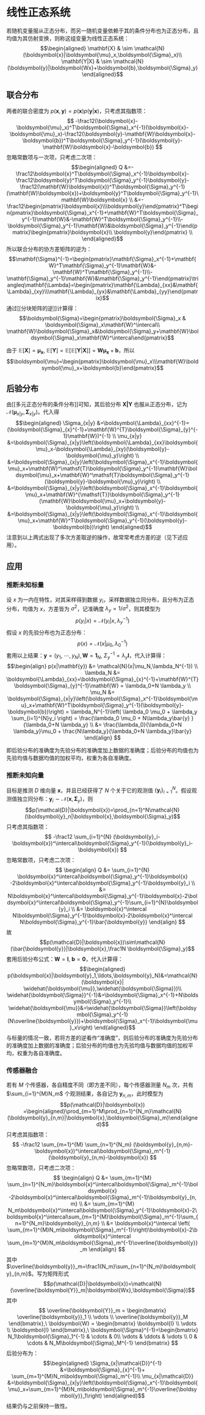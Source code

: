 # 线性正态系统

若随机变量服从正态分布，而另一随机变量依赖于其的条件分布也为正态分布，且均值为其仿射变换，则称这组变量为线性正态系统：
$$\begin{aligned}
\mathbf{X} & \sim \mathcal{N}(\boldsymbol{x}|\boldsymbol{\mu}_x,\boldsymbol{\Sigma}_x)\\
\mathbf{Y|X} & \sim \mathcal{N}(\boldsymbol{y}|\boldsymbol{Wx}+\boldsymbol{b},\boldsymbol{\Sigma}_y)\end{aligned}$$

## 联合分布

两者的联合密度为 $p(\boldsymbol x,\boldsymbol y)=p(\boldsymbol x)p(\boldsymbol y|\boldsymbol x)$，只考虑其指数项：
$$ -\frac12(\boldsymbol{x}-\boldsymbol{\mu}_x)^T\boldsymbol{\Sigma}_x^{-1}(\boldsymbol{x}-\boldsymbol{\mu}_x)-\frac12(\boldsymbol{y}-\mathbf{W}\boldsymbol{x}-\boldsymbol{b})^T\boldsymbol{\Sigma}_y^{-1}(\boldsymbol{y}-\mathbf{W}\boldsymbol{x}-\boldsymbol{b}) $$
忽略常数项与一次项，只考虑二次项：
$$\begin{aligned}
Q &=-\frac12\boldsymbol{x}^T\boldsymbol{\Sigma}_x^{-1}\boldsymbol{x}-\frac12\boldsymbol{y}^T\boldsymbol{\Sigma}_y^{-1}\boldsymbol{y}-\frac12(\mathbf{W}\boldsymbol{x})^T\boldsymbol{\Sigma}_y^{-1}(\mathbf{W}\boldsymbol{x})+\boldsymbol{y}^T\boldsymbol{\Sigma}_y^{-1}\mathbf{W}\boldsymbol{x} \\
&=-\frac12\begin{pmatrix}\boldsymbol{x}\\\boldsymbol{y}\end{pmatrix}^T\begin{pmatrix}\boldsymbol{\Sigma}_x^{-1}+\mathbf{W}^T\boldsymbol{\Sigma}_y^{-1}\mathbf{W}&-\mathbf{W}^T\boldsymbol{\Sigma}_y^{-1}\\-\boldsymbol{\Sigma}_y^{-1}\mathbf{W}&\boldsymbol{\Sigma}_y^{-1}\end{pmatrix}\begin{pmatrix}\boldsymbol{x}\\ \boldsymbol{y}\end{pmatrix} \\
\end{aligned}$$
所以联合分布的协方差矩阵的逆为：
$$\mathbf{\Sigma}^{-1}=\begin{pmatrix}\mathbf{\Sigma}_x^{-1}+\mathbf{W}^T\mathbf{\Sigma}_y^{-1}\mathbf{W}&-\mathbf{W}^T\mathbf{\Sigma}_y^{-1}\\-\mathbf{\Sigma}_y^{-1}\mathbf{W}&\mathbf{\Sigma}_y^{-1}\end{pmatrix}\triangleq\mathbf{\Lambda}=\begin{pmatrix}\mathbf{\Lambda}_{xx}&\mathbf{\Lambda}_{xy}\\\mathbf{\Lambda}_{yx}&\mathbf{\Lambda}_{yy}\end{pmatrix}$$
通过[[分块矩阵的逆]]计算得：
$$\boldsymbol{\Sigma}=\begin{pmatrix}\boldsymbol{\Sigma}_x & \boldsymbol{\Sigma}_x\mathbf{W}^\intercal\\ \mathbf{W}\boldsymbol{\Sigma}_x&\boldsymbol{\Sigma}_y+\mathbf{W}\boldsymbol{\Sigma}_x\mathbf{W}^\intercal\end{pmatrix}$$

由于 $\mathbb{E}[\mathbf{X}]=\mathbf{\mu_x} ,\ \mathbb{E}[\mathbf{Y}]=\mathbb{E}[\mathbb{E}[\mathbf{Y}|\mathbf{X}]]=\mathbf{W\mu_x}+\mathbf{b}$，所以
$$\boldsymbol{\mu}=\begin{pmatrix}\boldsymbol{\mu}_x\\\mathbf{W}\boldsymbol{\mu}_x+\boldsymbol{b}\end{pmatrix}$$

## 后验分布

由[[多元正态分布的条件分布]]可知，其后验分布 $\mathbf{X|Y}$ 也服从正态分布，记为 $\mathcal{N}(\boldsymbol{\mu}_{x|y},\boldsymbol{\Sigma}_{x|y})$。代入得
$$\begin{aligned}
\Sigma_{x|y} &=\boldsymbol{\Lambda}_{xx}^{-1}=(\boldsymbol{\Sigma}_{x}^{-1}+\mathbf{W}^{T}\boldsymbol{\Sigma}_{y}^{-1}\mathbf{W})^{-1} \\
\mu_{x|y} &=\boldsymbol{\Sigma}_{x|y}\left(\boldsymbol{\Lambda}_{xx}\boldsymbol{\mu}_x-\boldsymbol{\Lambda}_{xy}(\boldsymbol{y}-\boldsymbol{\mu}_y)\right) \\
&=\boldsymbol{\Sigma}_{x|y}\left(\boldsymbol{\Sigma}_x^{-1}\boldsymbol{\mu}_x+\mathbf{W}^\mathsf{T}\boldsymbol{\Sigma}_y^{-1}\mathbf{W}\boldsymbol{\mu}_x+\mathbf{W}^\mathsf{T}\boldsymbol{\Sigma}_y^{-1}(\boldsymbol{y}-\boldsymbol{\mu}_y)\right) \\
&=\boldsymbol{\Sigma}_{x|y}\left(\boldsymbol{\Sigma}_x^{-1}\boldsymbol{\mu}_x+\mathbf{W}^{\mathsf{T}}\boldsymbol{\Sigma}_y^{-1}(\mathbf{W}\boldsymbol{\mu}_x+\boldsymbol{y}-\boldsymbol{\mu}_y)\right) \\
&=\boldsymbol{\Sigma}_{x|y}\left(\boldsymbol{\Sigma}_x^{-1}\boldsymbol{\mu}_x+\mathbf{W}^T\boldsymbol{\Sigma}_y^{-1}(\boldsymbol{y}-\boldsymbol{b})\right)
\end{aligned}$$
注意到以上两式出现了多次方差取逆的操作，故常常考虑方差的逆（见下述应用）。
## 应用

### 推断未知标量

设 $x$ 为一内在特性，对其采样得到数据 $y_i$，采样数据独立同分布，且分布为正态分布，均值为 $x$，方差皆为 $\sigma^2$，记准确度 $\lambda_y=1 / \sigma^2$，则其模型为
$$ p(y_i|x)=\mathcal{N}(y_i|x,\lambda_y^{-1}) $$
假设 $x$ 的先验分布也为正态分布：
$$ p(x)=\mathcal{N}(x|\mu_0,\lambda_{0}^{-1}) $$
套用以上结果：$\mathbf{y}=(y_1,\ \cdots,y_N),\mathbf{W}=\mathbf{1}_N,\ \Sigma^{-1}_y=\lambda_y \mathbf{I}$，代入计算得：
$$\begin{align}
p(x|\mathbf{y}) &= \mathcal{N}(x|\mu_N,\lambda_N^{-1}) \\
\lambda_N &= \boldsymbol{\Lambda}_{xx}=\boldsymbol{\Sigma}_{x}^{-1}+\mathbf{W}^{T}\boldsymbol{\Sigma}_{y}^{-1}\mathbf{W} = \lambda_0+N \lambda_y \\
\mu_N &= \boldsymbol{\Sigma}_{x|y}\left(\boldsymbol{\Sigma}_x^{-1}\boldsymbol{\mu}_x+\mathbf{W}^T\boldsymbol{\Sigma}_y^{-1}(\boldsymbol{y}-\boldsymbol{b})\right) = \lambda_N^{-1}\left( \lambda_0 \mu_0 + \lambda_y \sum_{i=1}^{N}y_i \right) = \frac{\lambda_0 \mu_0 + N\lambda_y\bar{y} }{\lambda_0+N \lambda_y} \\
&= \frac{\lambda_0}{\lambda_0+N \lambda_y}\mu_0 + \frac{N\lambda_y}{\lambda_0+N \lambda_y}\bar{y} 
\end{align} $$

即后验分布的准确度为先验分布的准确度加上数据的准确度；后验分布的均值也为先验均值与数据均值的加权平均，权重为各自准确度。

### 推断未知向量

目标是推测 $D$ 维向量 $\mathbf{x}$，并且已经获得了 $N$ 个关于它的观测值 $\{ \mathbf{y}_i \}_{i=1}^N$。假设观测值独立同分布：$\boldsymbol{y}_i\sim\mathcal{N}(\boldsymbol{x},\boldsymbol{\Sigma}_{y})$，则
$$p(\mathcal{D}|\boldsymbol{x})=\prod_{n=1}^N\mathcal{N}(\boldsymbol{y}_n|\boldsymbol{x},\boldsymbol{\Sigma}_y)$$
只考虑其指数项：
$$ -\frac12 \sum_{i=1}^{N} (\boldsymbol{y}_i-\boldsymbol{x})^\intercal\boldsymbol{\Sigma}_y^{-1}(\boldsymbol{y}_i-\boldsymbol{x}) $$
忽略常数项，只考虑二次项：
$$ \begin{align}
Q &= \sum_{i=1}^{N} \boldsymbol{x}^\intercal\boldsymbol{\Sigma}_y^{-1}\boldsymbol{x} -2\boldsymbol{x}^\intercal\boldsymbol{\Sigma}_y^{-1}\boldsymbol{y}_i \\
&= N\boldsymbol{x}^\intercal\boldsymbol{\Sigma}_y^{-1}\boldsymbol{x}-2\boldsymbol{x}^\intercal\boldsymbol{\Sigma}_y^{-1}\sum_{i=1}^{N}\boldsymbol{y}_i  \\
&= \boldsymbol{x}^\intercal N\boldsymbol{\Sigma}_y^{-1}\boldsymbol{x}-2\boldsymbol{x}^\intercal N\boldsymbol{\Sigma}_y^{-1}\bar{\boldsymbol{y}}
\end{align} $$
故
$$p(\mathcal{D}|\boldsymbol{x})\sim\mathcal{N}(\bar{\boldsymbol{y}}|\boldsymbol{x},\frac1N \boldsymbol{\Sigma}_y)$$
套用后验分布公式：$\mathbf{W}=\mathbf{I},\  \boldsymbol{b}=\boldsymbol{0}$，代入计算得：
$$\begin{aligned}
p(\boldsymbol{x}|\boldsymbol{y}_1,\ldots,\boldsymbol{y}_N)&=\mathcal{N}(\boldsymbol{x}| \widehat{\boldsymbol{\mu}},\widehat{\boldsymbol{\Sigma}})\\
\widehat{\boldsymbol{\Sigma}}^{-1}&=\boldsymbol{\Sigma}_x^{-1}+N\boldsymbol{\Sigma}_y^{-1}\\
\widehat{\boldsymbol{\mu}}&=\widehat{\boldsymbol{\Sigma}}\left(\boldsymbol{\Sigma}_y^{-1}(N\overline{\boldsymbol{y}})+\boldsymbol{\Sigma}_x^{-1}\boldsymbol{\mu}_x\right)
\end{aligned}$$
与标量的情况一致，若将方差的逆看作“准确度”，则后验分布的准确度为先验分布的准确度加上数据的准确度；后验分布的均值也为先验均值与数据均值的加权平均，权重为各自准确度。

### 传感器融合

若有 $M$ 个传感器，各自精度不同（即方差不同），每个传感器测量 $N_m$ 次，共有 $\sum_{i=1}^{M}N_m$ 个观测结果，各自记为 $\boldsymbol{y}_{n,m}$，此时模型为
$$p(\mathcal{D}|\boldsymbol{x}) =\begin{aligned}\prod_{m=1}^M\prod_{n=1}^{N_m}\mathcal{N}(\boldsymbol{y}_{n,m}|\boldsymbol{x},\boldsymbol{\Sigma}_m)\end{aligned}$$
只考虑其指数项：
$$ -\frac12 \sum_{m=1}^{M} \sum_{n=1}^{N_m} (\boldsymbol{y}_{n,m}-\boldsymbol{x})^\intercal\boldsymbol{\Sigma}_m^{-1}(\boldsymbol{y}_{n,m}-\boldsymbol{x}) $$
忽略常数项，只考虑二次项：
$$ \begin{align}
Q &= \sum_{m=1}^{M} \sum_{n=1}^{N_m}\boldsymbol{x}^\intercal\boldsymbol{\Sigma}_m^{-1}\boldsymbol{x} -2\boldsymbol{x}^\intercal\boldsymbol{\Sigma}_m^{-1}\boldsymbol{y}_{n,m} \\
&= \sum_{m=1}^{M} N_m\boldsymbol{x}^\intercal\boldsymbol{\Sigma}_y^{-1}\boldsymbol{x}-2\boldsymbol{x}^\intercal\sum_{m=1}^{M}\boldsymbol{\Sigma}_m^{-1}\sum_{n=1}^{N_m}\boldsymbol{y}_{n,m}  \\
&=  \boldsymbol{x}^\intercal \left( \sum_{m=1}^{M}N_m\boldsymbol{\Sigma}_m^{-1}\right)\boldsymbol{x}-2\boldsymbol{x}^\intercal \sum_{m=1}^{M}N_m\boldsymbol{\Sigma}_m^{-1}\overline{\boldsymbol{y}}_m
\end{align} $$
其中 $\overline{\boldsymbol{y}}_m=\frac1{N_m}\sum_{n=1}^{N_m}\boldsymbol{y}_{n,m}$。写为矩阵形式
$$p(\mathcal{D}|\boldsymbol{x})=\mathcal{N}(\overline{\boldsymbol{Y}}_m|\boldsymbol{Wx},\boldsymbol{\Sigma})$$
其中
$$ \overline{\boldsymbol{Y}}_m = \begin{bmatrix}
\overline{\boldsymbol{y}}_1 \\
\vdots   \\
\overline{\boldsymbol{y}}_M
\end{bmatrix},\
 \boldsymbol{W} = \begin{bmatrix}
\boldsymbol{I} \\
\vdots   \\
\boldsymbol{I}
\end{bmatrix},\
\boldsymbol{\Sigma}^{-1}=\begin{bmatrix}
N_1\boldsymbol{\Sigma}_1^{-1}  & \cdots  & 0\\
\vdots  & \ddots  & \vdots \\
0 & \cdots & N_M\boldsymbol{\Sigma}_M^{-1}
\end{bmatrix} $$
后验分布为：
$$\begin{aligned}
\Sigma_{x|\mathcal{D}}^{-1} &=\boldsymbol{\Sigma}_{x}^{-1}+ \sum_{m=1}^{M}N_m\boldsymbol{\Sigma}_m^{-1}\\
\mu_{x|\mathcal{D}} 
&=\boldsymbol{\Sigma}_{x|y}\left(\boldsymbol{\Sigma}_x^{-1}\boldsymbol{\mu}_x+\sum_{m=1}^{M}N_m\boldsymbol{\Sigma}_m^{-1}\overline{\boldsymbol{y}}_1\right)
\end{aligned}$$
结果仍与之前保持一致性。